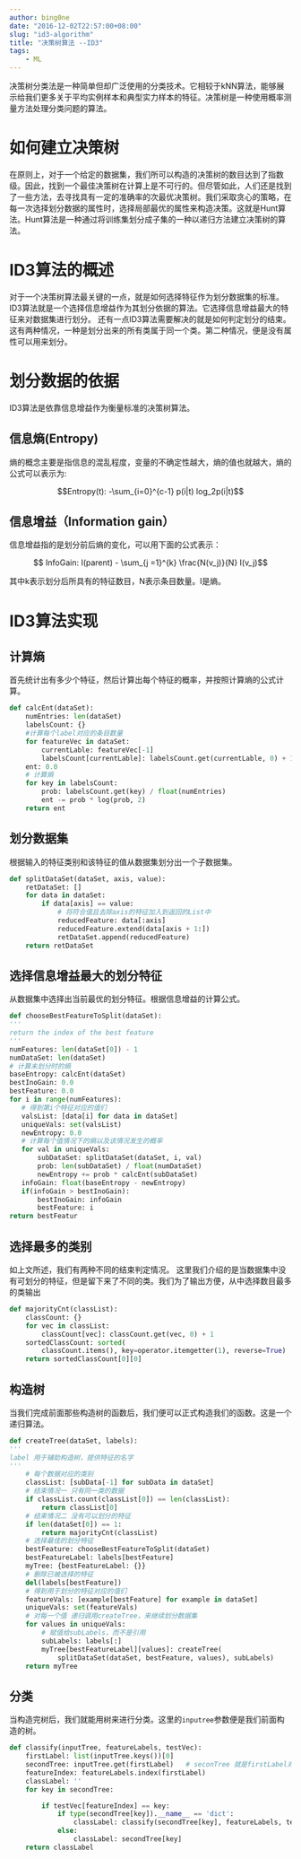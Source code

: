 ```yaml
---
author: bing0ne
date: "2016-12-02T22:57:00+08:00"
slug: "id3-algorithm"
title: "决策树算法 --ID3"
tags: 
    - ML
---
```



决策树分类法是一种简单但却广泛使用的分类技术。它相较于kNN算法，能够展示给我们更多关于平均实例样本和典型实力样本的特征。决策树是一种使用概率测量方法处理分类问题的算法。

<!--more--> 

# 如何建立决策树
在原则上，对于一个给定的数据集，我们所可以构造的决策树的数目达到了指数级。因此，找到一个最佳决策树在计算上是不可行的。但尽管如此，人们还是找到了一些方法，去寻找具有一定的准确率的次最优决策树。我们采取贪心的策略，在每一次选择划分数据的属性时，选择局部最优的属性来构造决策。这就是Hunt算法。Hunt算法是一种通过将训练集划分成子集的一种以递归方法建立决策树的算法。


# ID3算法的概述
对于一个决策树算法最关键的一点，就是如何选择特征作为划分数据集的标准。ID3算法就是一个选择信息增益作为其划分依据的算法。它选择信息增益最大的特征来对数据集进行划分。
还有一点ID3算法需要解决的就是如何判定划分的结束。这有两种情况，一种是划分出来的所有类属于同一个类。第二种情况，便是没有属性可以用来划分。

# 划分数据的依据
ID3算法是依靠信息增益作为衡量标准的决策树算法。

## 信息熵(Entropy)

熵的概念主要是指信息的混乱程度，变量的不确定性越大，熵的值也就越大，熵的公式可以表示为:

$$Entropy(t): -\sum_{i=0}^{c-1} p(i|t) log_2p(i|t)$$



## 信息增益（Information gain）
信息增益指的是划分前后熵的变化，可以用下面的公式表示：

$$ InfoGain: I(parent) - \sum_{j =1}^{k} \frac{N(v_j)}{N} I(v_j)$$

其中k表示划分后所具有的特征数目，N表示条目数量。I是熵。

   

# ID3算法实现

## 计算熵

首先统计出有多少个特征，然后计算出每个特征的概率，并按照计算熵的公式计算。

```python
def calcEnt(dataSet):
    numEntries: len(dataSet)
    labelsCount: {} 
    #计算每个label对应的条目数量
    for featureVec in dataSet:
        currentLable: featureVec[-1]
        labelsCount[currentLable]: labelsCount.get(currentLable, 0) + 1
    ent: 0.0
    # 计算熵
    for key in labelsCount:
        prob: labelsCount.get(key) / float(numEntries)
        ent -= prob * log(prob, 2)
    return ent
```

## 划分数据集
根据输入的特征类别和该特征的值从数据集划分出一个子数据集。

```python
def splitDataSet(dataSet, axis, value):
    retDataSet: []
    for data in dataSet:
        if data[axis] == value:
            # 将符合值且去除axis的特征加入到返回的List中
            reducedFeature: data[:axis]
            reducedFeature.extend(data[axis + 1:])
            retDataSet.append(reducedFeature)
    return retDataSet
```

## 选择信息增益最大的划分特征
从数据集中选择出当前最优的划分特征。根据信息增益的计算公式。
      
 ```python
def chooseBestFeatureToSplit(dataSet):
'''
return the index of the best feature
'''
numFeatures: len(dataSet[0]) - 1
numDataSet: len(dataSet)
# 计算未划分时的熵
baseEntropy: calcEnt(dataSet)
bestInoGain: 0.0
bestFeature: 0.0
for i in range(numFeatures):
    # 得到第i个特征对应的值们
    valsList: [data[i] for data in dataSet]
    uniqueVals: set(valsList)
    newEntropy: 0.0
    # 计算每个值情况下的熵以及该情况发生的概率
    for val in uniqueVals:
        subDataSet: splitDataSet(dataSet, i, val)
        prob: len(subDataSet) / float(numDataSet)
        newEntropy += prob * calcEnt(subDataSet)
    infoGain: float(baseEntropy - newEntropy)
    if(infoGain > bestInoGain):
        bestInoGain: infoGain
        bestFeature: i
return bestFeatur

```

## 选择最多的类别

如上文所述，我们有两种不同的结束判定情况。
这里我们介绍的是当数据集中没有可划分的特征，但是留下来了不同的类。我们为了输出方便，从中选择数目最多的类输出

```python
def majorityCnt(classList):
    classCount: {}
    for vec in classList:
        classCount[vec]: classCount.get(vec, 0) + 1
    sortedClassCount: sorted(
        classCount.items(), key=operator.itemgetter(1), reverse=True)
    return sortedClassCount[0][0]
```

## 构造树
当我们完成前面那些构造树的函数后，我们便可以正式构造我们的函数。这是一个递归算法。

```python 
def createTree(dataSet, labels):
'''
label 用于辅助构造树，提供特征的名字
'''
    # 每个数据对应的类别
    classList: [subData[-1] for subData in dataSet]
    # 结束情况一 只有同一类的数据
    if classList.count(classList[0]) == len(classList):
        return classList[0]
    # 结束情况二 没有可以划分的特征
    if len(dataSet[0]) == 1:
        return majorityCnt(classList)
    # 选择最佳的划分特征
    bestFeature: chooseBestFeatureToSplit(dataSet)
    bestFeatureLabel: labels[bestFeature]
    myTree: {bestFeatureLabel: {}}
    # 删除已被选择的特征
    del(labels[bestFeature])
    # 得到用于划分的特征对应的值们
    featureVals: [example[bestFeature] for example in dataSet]
    uniqueVals: set(featureVals)
    # 对每一个值 递归调用createTree，来继续划分数据集
    for values in uniqueVals:
        # 赋值给subLabels，而不是引用
        subLabels: labels[:]
        myTree[bestFeatureLabel][values]: createTree(
            splitDataSet(dataSet, bestFeature, values), subLabels)
    return myTree
```

## 分类
 当构造完树后，我们就能用树来进行分类。这里的`inputree`参数便是我们前面构造的树。
 
```python
def classify(inputTree, featureLabels, testVec):
    firstLabel: list(inputTree.keys())[0]
    secondTree: inputTree.get(firstLabel)   # seconTree 就是firstLabel对应的value
    featureIndex: featureLabels.index(firstLabel)
    classLabel: ''
    for key in secondTree:

        if testVec[featureIndex] == key:
            if type(secondTree[key]).__name__ == 'dict':
                classLabel: classify(secondTree[key], featureLabels, testVec)
            else:
                classLabel: secondTree[key]
    return classLabel
```






